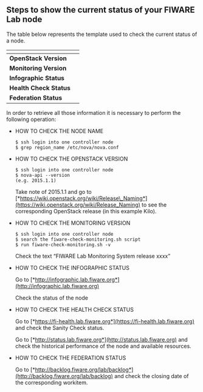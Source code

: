 ## Steps to show the current status of your FIWARE Lab node

The table below represents the template used to check the current status
of a node.

| []()|[]() |
| --- | --- | 
| **OpenStack Version** | []() |
| **Monitoring Version** | []() |
| **Infographic Status** | []() |
| **Health Check Status** | []() |
| **Federation Status** | []() |

In order to retrieve all those information it is necessary to perform the
following operation:

- HOW TO CHECK THE NODE NAME

  ```
  $ ssh login into one controller node
  $ grep region_name /etc/nova/nova.conf
  ```

- HOW TO CHECK THE OPENSTACK VERSION

  ```
  $ ssh login into one controller node
  $ nova-api --version
  (e.g. 2015.1.1)
  ```

    Take note of 2015.1.1 and go to
    [*https://wiki.openstack.org/wiki/Release\_Naming*](https://wiki.openstack.org/wiki/Release_Naming)
    to see the corresponding OpenStack release (in this example Kilo).

- HOW TO CHECK THE MONITORING VERSION

  ```
  $ ssh login into one controller node
  $ search the fiware-check-monitoring.sh script
  $ run fiware-check-monitoring.sh -v
  ```

  Check the text “FIWARE Lab Monitoring System release xxxx”

- HOW TO CHECK THE INFOGRAPHIC STATUS

    Go to [*http://infographic.lab.fiware.org*](http://infographic.lab.fiware.org)
    
    Check the status of the node

- HOW TO CHECK THE HEALTH CHECK STATUS

    Go to [*https://fi-health.lab.fiware.org*](https://fi-health.lab.fiware.org)
    and check the Sanity Check status.

    Go to [*http://status.lab.fiware.org*](http://status.lab.fiware.org)
    and check the historical performance of the node and available resources.

- HOW TO CHECK THE FEDERATION STATUS

    Go to [*http://backlog.fiware.org/lab/backlog*](http://backlog.fiware.org/lab/backlog)
    and check the closing date of the corresponding workitem.